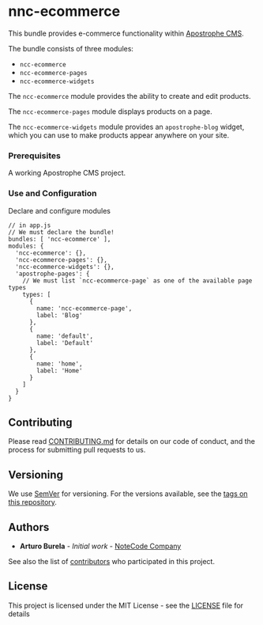 # nnc-ecommerce

This bundle provides e-commerce functionality within [Apostrophe CMS](http://apostrophenow.org).

The bundle consists of three modules:

* `ncc-ecommerce`
* `ncc-ecommerce-pages`
* `ncc-ecommerce-widgets`

The `ncc-ecommerce` module provides the ability to create and edit products.

The `ncc-ecommerce-pages` module displays products on a page.

The `ncc-ecommerce-widgets` module provides an `apostrophe-blog` widget, which you can use to make products appear anywhere on your site.

### Prerequisites

A working Apostrophe CMS project.

### Use and Configuration

Declare and configure modules

```
// in app.js
// We must declare the bundle!
bundles: [ 'ncc-ecommerce' ],
modules: {
  'ncc-ecommerce': {},
  'ncc-ecommerce-pages': {},
  'ncc-ecommerce-widgets': {},
  'apostrophe-pages': {
    // We must list `ncc-ecommerce-page` as one of the available page types
    types: [
      {
        name: 'ncc-ecommerce-page',
        label: 'Blog'
      },
      {
        name: 'default',
        label: 'Default'
      },
      {
        name: 'home',
        label: 'Home'
      }
    ]
  }
}
```

## Contributing

Please read [CONTRIBUTING.md](CONTRIBUTING.md) for details on our code of conduct, and the process for submitting pull requests to us.

## Versioning

We use [SemVer](http://semver.org/) for versioning. For the versions available, see the [tags on this repository](https://github.com/ArturoBurela/ncc-ecommerce/tags).

## Authors

* **Arturo Burela** - *Initial work* - [NoteCode Company](http://notecode.mx/)

See also the list of [contributors](https://github.com/ArturoBurela/ncc-ecommerce/contributors) who participated in this project.

## License

This project is licensed under the MIT License - see the [LICENSE](LICENSE) file for details
